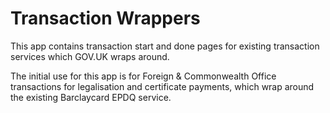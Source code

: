 # Transaction Wrappers

This app contains transaction start and done pages for existing transaction services which GOV.UK wraps around.

The initial use for this app is for Foreign & Commonwealth Office transactions for legalisation and certificate payments, which wrap around the existing Barclaycard EPDQ service.

